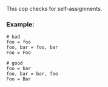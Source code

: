 This cop checks for self-assignments.

### Example:
    # bad
    foo = foo
    foo, bar = foo, bar
    Foo = Foo

    # good
    foo = bar
    foo, bar = bar, foo
    Foo = Bar
